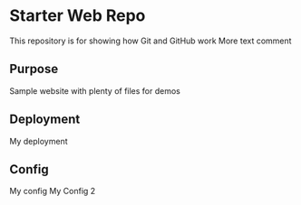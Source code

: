 # Starter Web Repo

This repository is for showing how Git and GitHub work
More text comment
## Purpose

Sample website with plenty of files for demos

## Deployment
My deployment
## Config
My config
My Config 2